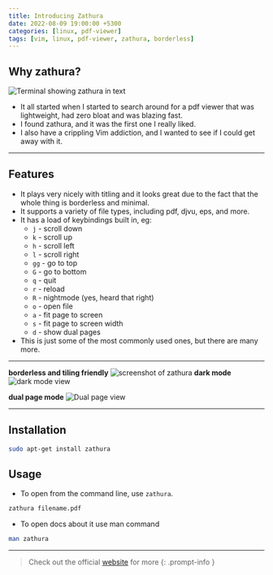 ```yaml
---
title: Introducing Zathura
date: 2022-08-09 19:00:00 +5300
categories: [linux, pdf-viewer]
tags: [vim, linux, pdf-viewer, zathura, borderless]   
---
```


## Why zathura?

![Terminal showing zathura in text](https://github.com/fadh1l/TheBlog/blob/main/_posts/assets/zathura0.png "Zathura - a document viewer")
* It all started when I started to search around for a pdf viewer that was lightweight, had zero bloat and was blazing fast.
* I found zathura, and it was the first one I really liked.
* I also have a crippling Vim addiction, and I wanted to see if I could get away with it.
***

## Features


- It plays very nicely with titling and it looks great due to the fact that the whole thing is borderless and minimal.
- It supports a variety of file types, including pdf, djvu, eps, and more.
- It has a load of keybindings built in, eg:
  - `j` - scroll down
  - `k` - scroll up
  - `h` - scroll left
  - `l` - scroll right
  - `gg` - go to top
  - `G` - go to bottom
  - `q` - quit
  - `r` - reload
  - `R` - nightmode (yes, heard that right)
  - `o` - open file
  - `a` - fit page to screen
  - `s` - fit page to screen width
  - `d` - show dual pages
- This is just some of the most commonly used ones, but there are many more.

***
  **borderless and tiling friendly**
![screenshot of zathura](https://github.com/fadh1l/TheBlog/blob/main/_posts/assets/zathura1.png)
  **dark mode**
  ![dark mode view](https://github.com/fadh1l/TheBlog/blob/main/_posts/assets/zathura2.png)

  **dual page mode**
  ![Dual page view](https://github.com/fadh1l/TheBlog/blob/main/_posts/assets/zathura3.png)
  
***

## Installation

```bash
sudo apt-get install zathura
```
## Usage

- To open from the command line, use `zathura`.
```bash
zathura filename.pdf
```
- To open docs about it use man command
```bash
man zathura
```
***

> Check out the official [website](https://pwmt.org/projects/zathura/ "Title") for more
{: .prompt-info }










